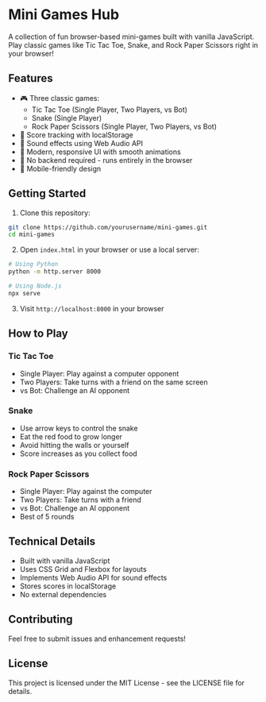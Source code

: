 # Mini Games Hub

A collection of fun browser-based mini-games built with vanilla JavaScript. Play classic games like Tic Tac Toe, Snake, and Rock Paper Scissors right in your browser!

## Features

- 🎮 Three classic games:
  - Tic Tac Toe (Single Player, Two Players, vs Bot)
  - Snake (Single Player)
  - Rock Paper Scissors (Single Player, Two Players, vs Bot)
- 🎯 Score tracking with localStorage
- 🎵 Sound effects using Web Audio API
- 🎨 Modern, responsive UI with smooth animations
- 🎯 No backend required - runs entirely in the browser
- 📱 Mobile-friendly design

## Getting Started

1. Clone this repository:

```bash
git clone https://github.com/yourusername/mini-games.git
cd mini-games
```

2. Open `index.html` in your browser or use a local server:

```bash
# Using Python
python -m http.server 8000

# Using Node.js
npx serve
```

3. Visit `http://localhost:8000` in your browser

## How to Play

### Tic Tac Toe

- Single Player: Play against a computer opponent
- Two Players: Take turns with a friend on the same screen
- vs Bot: Challenge an AI opponent

### Snake

- Use arrow keys to control the snake
- Eat the red food to grow longer
- Avoid hitting the walls or yourself
- Score increases as you collect food

### Rock Paper Scissors

- Single Player: Play against the computer
- Two Players: Take turns with a friend
- vs Bot: Challenge an AI opponent
- Best of 5 rounds

## Technical Details

- Built with vanilla JavaScript
- Uses CSS Grid and Flexbox for layouts
- Implements Web Audio API for sound effects
- Stores scores in localStorage
- No external dependencies

## Contributing

Feel free to submit issues and enhancement requests!

## License

This project is licensed under the MIT License - see the LICENSE file for details.
